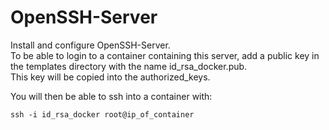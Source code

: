 # OpenSSH-Server

Install and configure OpenSSH-Server.  
To be able to login to a container containing this server, add a public key in the templates
directory with the name id_rsa_docker.pub.  
This key will be copied into the authorized_keys.  

You will then be able to ssh into a container with:

    ssh -i id_rsa_docker root@ip_of_container
    
